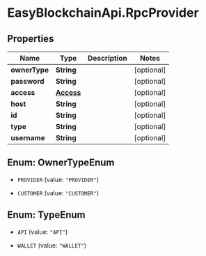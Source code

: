 # EasyBlockchainApi.RpcProvider

## Properties
Name | Type | Description | Notes
------------ | ------------- | ------------- | -------------
**ownerType** | **String** |  | [optional] 
**password** | **String** |  | [optional] 
**access** | [**Access**](Access.md) |  | [optional] 
**host** | **String** |  | [optional] 
**id** | **String** |  | [optional] 
**type** | **String** |  | [optional] 
**username** | **String** |  | [optional] 


<a name="OwnerTypeEnum"></a>
## Enum: OwnerTypeEnum


* `PROVIDER` (value: `"PROVIDER"`)

* `CUSTOMER` (value: `"CUSTOMER"`)




<a name="TypeEnum"></a>
## Enum: TypeEnum


* `API` (value: `"API"`)

* `WALLET` (value: `"WALLET"`)




